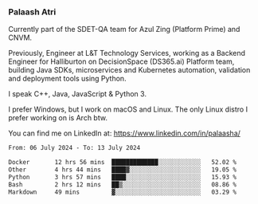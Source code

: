 ### Palaash Atri

Currently part of the SDET-QA team for Azul Zing (Platform Prime) and CNVM. 

Previously, Engineer at L&T Technology Services, working as a Backend Engineer for Halliburton on DecisionSpace (DS365.ai) Platform team, building Java SDKs, microservices and Kubernetes automation, validation and deployment tools using Python.

I speak C++, Java, JavaScript & Python 3.

I prefer Windows, but I work on macOS and Linux. The only Linux distro I prefer working on is Arch btw.

You can find me on LinkedIn at: https://www.linkedin.com/in/palaasha/

<!--START_SECTION:waka-->

```txt
From: 06 July 2024 - To: 13 July 2024

Docker       12 hrs 56 mins  █████████████░░░░░░░░░░░░   52.02 %
Other        4 hrs 44 mins   ████▓░░░░░░░░░░░░░░░░░░░░   19.05 %
Python       3 hrs 57 mins   ████░░░░░░░░░░░░░░░░░░░░░   15.93 %
Bash         2 hrs 12 mins   ██▒░░░░░░░░░░░░░░░░░░░░░░   08.86 %
Markdown     49 mins         ▓░░░░░░░░░░░░░░░░░░░░░░░░   03.29 %
```

<!--END_SECTION:waka-->
